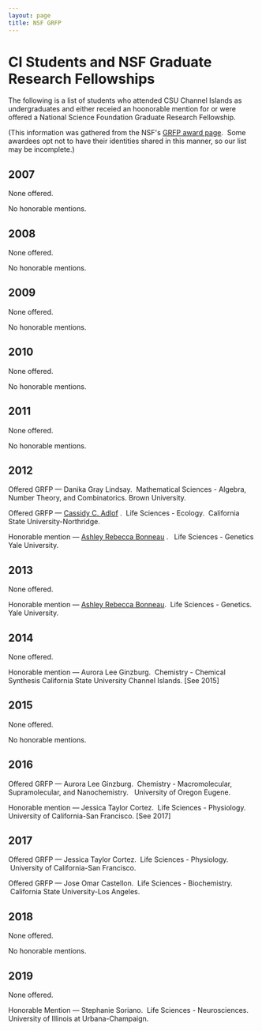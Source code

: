 ```yaml
---
layout: page
title: NSF GRFP
---
```


# CI Students and NSF Graduate Research Fellowships #


The following is a list of students who attended CSU Channel Islands as undergraduates and either receied an hoonorable mention for or were offered a National Science Foundation Graduate Research Fellowship.

(This information was gathered from the NSF's [GRFP award page](https://www.research.gov/grfp/AwardeeList.do?method=sort).  Some awardees opt not to have their identities shared in this manner, so our list may be incomplete.)


## 2007 ## 

None offered.

No honorable mentions.

## 2008 ## 

None offered.

No honorable mentions.

## 2009 ## 

None offered.

No honorable mentions.

## 2010 ## 

None offered.

No honorable mentions.

## 2011 ## 

None offered.

No honorable mentions.

## 2012 ## 

Offered GRFP &#8212; Danika Gray Lindsay.  Mathematical Sciences - Algebra, Number Theory, and Combinatorics. Brown University.
 
Offered GRFP &#8212;
    <a href="mailto:cassidyadlof@sbcglobal.net">Cassidy C. Adlof</a>
    .  Life Sciences - Ecology.  California State University-Northridge.

 
Honorable mention &#8212; 
    <a href="mailto:ashley.bonneau@yale.edu">Ashley Rebecca Bonneau</a>
    .   Life Sciences - Genetics Yale University.


## 2013 ## 

None offered.
 
Honorable mention &#8212; 
<a href="mailto:ashley.bonneau@yale.edu">Ashley Rebecca Bonneau</a>.  Life Sciences - Genetics. Yale University.


## 2014 ## 

None offered.

Honorable mention &#8212; Aurora Lee Ginzburg.  Chemistry - Chemical Synthesis California State University Channel Islands. [See 2015]

## 2015 ## 

None offered.

No honorable mentions.

## 2016 ## 

Offered GRFP &#8212; Aurora Lee Ginzburg.  Chemistry - Macromolecular, Supramolecular, and Nanochemistry.   University of Oregon Eugene.

Honorable mention &#8212; Jessica Taylor Cortez.  Life Sciences - Physiology. University of California-San Francisco. [See 2017]

## 2017 ## 

Offered GRFP &#8212; Jessica Taylor Cortez.  Life Sciences - Physiology.  University of California-San Francisco.

Offered GRFP &#8212; Jose Omar Castellon.  Life Sciences - Biochemistry.  California State University-Los Angeles.

## 2018 ## 

None offered.

No honorable mentions.

## 2019 ## 

None offered.

Honorable Mention &#8212; Stephanie Soriano.  Life Sciences - Neurosciences. University of Illinois at Urbana-Champaign.

